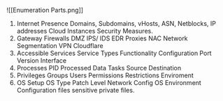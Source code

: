 ![[Enumeration Parts.png]]
1. Internet Presence 
	Domains, 
	Subdomains, 
	vHosts,
	ASN,
	Netblocks, 
	IP addresses
	Cloud Instances 
	Security Measures.
2. Gateway 
	Firewalls
	DMZ
	IPS/ IDS
	EDR
	Proxies
	NAC
	Network Segmentation
	VPN
	Cloudflare
3. Accessible Services 
	Service Types
	Functionality
	Configuration 
	Port
	Version
	Interface
4. Processes
	PID
	Processed Data 
	Tasks
	Source 
	Destination
5. Privileges 
	Groups
	Users
	Permissions
	Restrictions
	Enviroment
6. OS Setup
	OS Type
	Patch Level
	Network Config
	OS Environment
	Configuration files
	sensitive private files. 